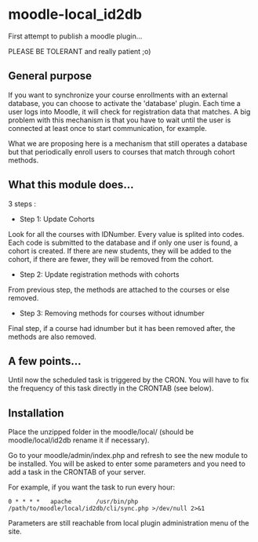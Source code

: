 # moodle-local_id2db

First attempt to publish a moodle plugin...

PLEASE BE TOLERANT and really patient ;o)

## General purpose
If you want to synchronize your course enrollments with an external database, you can choose to activate the 'database' plugin. Each time a user logs into Moodle, it will check for registration data that matches. A big problem with this mechanism is that you have to wait until the user is connected at least once to start communication, for example.

What we are proposing here is a mechanism that still operates a database but that periodically enroll users to courses that match through cohort methods.

## What this module does...
3 steps :
* Step 1: Update Cohorts

Look for all the courses with IDNumber. Every value is splited into codes. Each code is submitted to the database and if only one user is found, a cohort is created. If there are new students, they will be added to the cohort, if there are fewer, they will be removed from the cohort.
* Step 2: Update registration methods with cohorts

From previous step, the methods are attached to the courses or else removed.
* Step 3: Removing methods for courses without idnumber

Final step, if a course had idnumber but it has been removed after, the methods are also removed.

## A few points...
Until now the scheduled task is triggered by the CRON. You will have to fix the frequency of this task directly in the CRONTAB (see below).

## Installation
Place the unzipped folder in the moodle/local/ (should be moodle/local/id2db rename it if necessary).

Go to your moodle/admin/index.php and refresh to see the new module to be installed. You will be asked to enter some parameters and you need to add a task in the CRONTAB of your server.

For example, if you want the task to run every hour: 
```
0 * * * *   apache       /usr/bin/php /path/to/moodle/local/id2db/cli/sync.php >/dev/null 2>&1
```
Parameters are still reachable from local plugin administration menu of the site.
